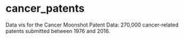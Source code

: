 # cancer_patents
Data vis for the Cancer Moonshot Patent Data: 270,000 cancer-related patents submitted between 1976 and 2016.

